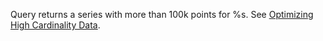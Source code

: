 Query returns a series with more than 100k points for %s. See [Optimizing 
High Cardinality Data](https://docs.wavefront.com/cardinality.html#optimizing-high-cardinality-data).